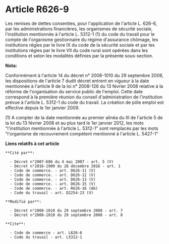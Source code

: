 # Article R626-9

Les remises de dettes consenties, pour l'application de l'article L. 626-6, par les administrations financières, les
organismes de sécurité sociale, l'institution mentionnée à l'article L. 5312-1 (1) du code du travail pour le compte de
l'organisme gestionnaire du régime d'assurance chômage, les institutions régies par le livre IX du code de la sécurité
sociale et par les institutions régies par le livre VII du code rural sont opérées dans les conditions et selon les modalités
définies par la présente sous-section.

**Nota:**

Conformément à l'article 14 du décret n° 2008-1010 du 29 septembre 2008, les dispositions de l'article 7 dudit décret entrent
en vigueur à la date mentionnée à l'article 9 de la loi n° 2008-126 du 13 février 2008 relative à la réforme de
l'organisation du service public de l'emploi. Cette date correspond à la première réunion du conseil d'administration de
l'institution prévue à l'article L. 5312-1 du code du travail. La création de pôle emploi est effective depuis le 1er janvier
2009.

(1) A compter de la date mentionnée au premier alinéa du III de l'article 5 de la loi du 13 février 2008 et au plus tard le
1er janvier 2012, les mots "l'institution mentionnée à l'article L. 5312-1" sont remplacés par les mots "l'organisme de
recouvrement compétent mentionné à l'article L. 5427-1"

**Liens relatifs à cet article**

	**Cité par**:

	  - Décret n°2007-686 du 4 mai 2007 - art. 5 (V)
	  - Décret n°2016-1909 du 28 décembre 2016 - art. 1
	  - Code de commerce. - art. D626-11 (V)
	  - Code de commerce. - art. D626-12 (V)
	  - Code de commerce. - art. D626-13 (V)
	  - Code de commerce. - art. D626-15 (V)
	  - Code de commerce. - art. R626-16 (Ab)
	  - Code du travail - art. D2254-23 (V)

	**Modifié par**:

	  - Décret n°2008-1010 du 29 septembre 2008 - art. 7
	  - Décret n°2008-1010 du 29 septembre 2008 - art. 8

	**Cite**:

	  - Code de commerce - art. L626-6
	  - Code du travail - art. L5312-1
